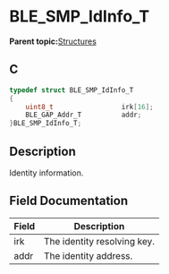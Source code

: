 # BLE\_SMP\_IdInfo\_T

**Parent topic:**[Structures](GUID-636B185D-E80D-4839-A443-EF1750F1D2B1.md)

## C

```c
typedef struct BLE_SMP_IdInfo_T
{
    uint8_t                 irk[16];
    BLE_GAP_Addr_T          addr;
}BLE_SMP_IdInfo_T;
```

## Description

Identity information.

## Field Documentation

|Field|Description|
|-----|-----------|
|irk|The identity resolving key.|
|addr|The identity address.|

